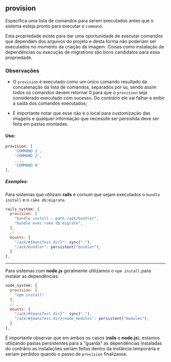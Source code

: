## provision

Especifica uma lista de comandos para serem executados antes que o sistema esteja pronto para executar o `command`.

Esta propriedade existe para dar uma oportunidade de executar comandos que dependam dos arquivos do projeto e desta forma não poderiam ser executados no momento da criação da imagem. Coisas como instalação de dependências ou execução de migrations são bons candidatos para essa propriedade.

### Observações

- O `provision` é executado como um único comando resultado da concatenação da lista de comandos, separados por ` && `, sendo assim todos os comandos devem retornar 0 para que o `provision` seja considerado executado com sucesso. Do contrário ele vai falhar e exibir a saída dos comandos executados;

- É importante notar que esse não é o local para customização das imagens e qualquer informação que necessite ser persistida deve ser feita em pastas montadas.

#### Uso:

```js
provision: [
    'COMMAND 1',
    'COMMAND 2',
    ...,
    'COMMAND N'
],
```

##### Exemplos:

Para sistemas que utilizam __rails__ é comum que sejam executados o `bundle install` e o `rake db:migrate`.

```js
rails_system: {
  provision: [
    "bundle install --path /azk/bundler",
    "bundle exec rake db:migrate",
  ],
  // ...
  mounts: {
    "/azk/#{manifest.dir}": sync("."),
    "/azk/bundler": persistent("bundler"),
  }
},
```

____________________
Para sistemas com __node.js__ geralmente utilizamos o `npm install` para instalar as dependências.

```js
node_system: {
  provision: [
    "npm install"
  ],
  // ...
  mounts: {
    "/azk/#{manifest.dir}": sync("."),
    "/azk/#{manifest.dir}/node_modules": persistent("modules"),
  }
},
```

É importante observar que em ambos os casos (__rails__ e __node.js__), estamos utilizando pastas persistentes para a "guarda" as dependências instaladas do contrário as instalações seriam feitas dentro da instância temporária e seriam perdidos quando o passo de `provision` finalizasse.

